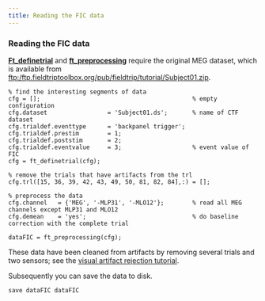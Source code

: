 ```yaml
---
title: Reading the FIC data
---
```


### Reading the FIC data

**[Ft_definetrial](/reference/ft_definetrial)** and **[ft_preprocessing](/reference/ft_preprocessing)** require the original MEG dataset, which is available from [ftp:/ftp.fieldtriptoolbox.org/pub/fieldtrip/tutorial/Subject01.zip](ftp://ftp.fieldtriptoolbox.org/pub/fieldtrip/tutorial/Subject01.zip).

	
	% find the interesting segments of data
	cfg = [];                                           % empty configuration
	cfg.dataset                 = 'Subject01.ds';       % name of CTF dataset  
	cfg.trialdef.eventtype      = 'backpanel trigger';
	cfg.trialdef.prestim        = 1;
	cfg.trialdef.poststim       = 2;
	cfg.trialdef.eventvalue     = 3;                    % event value of FIC
	cfg = ft_definetrial(cfg);            
	  
	% remove the trials that have artifacts from the trl
	cfg.trl([15, 36, 39, 42, 43, 49, 50, 81, 82, 84],:) = [];
	
	% preprocess the data
	cfg.channel   = {'MEG', '-MLP31', '-MLO12'};        % read all MEG channels except MLP31 and MLO12
	cfg.demean    = 'yes';                              % do baseline correction with the complete trial
	
	dataFIC = ft_preprocessing(cfg);

These data have been cleaned from artifacts by removing several trials and two sensors; see the [visual artifact rejection tutorial](/tutorial/visual_artifact_rejection).

Subsequently you can save the data to disk. 

    save dataFIC dataFIC

